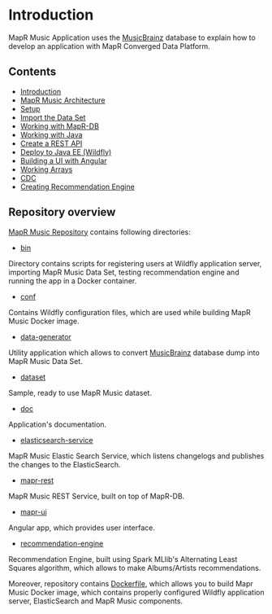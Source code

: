 # Introduction

MapR Music Application uses the [MusicBrainz](https://musicbrainz.org/) database to explain how to develop an 
application with MapR Converged Data Platform.


## Contents

* [Introduction](https://github.com/mapr-demos/mapr-music/blob/devel/doc/tutorials/001-introduction.md)
* [MapR Music Architecture](https://github.com/mapr-demos/mapr-music/blob/devel/doc/tutorials/002-mapr-music-architecture.md)
* [Setup](https://github.com/mapr-demos/mapr-music/blob/devel/doc/tutorials/003-setup.md)
* [Import the Data Set](https://github.com/mapr-demos/mapr-music/blob/devel/doc/tutorials/004-import-the-data-set.md)
* [Working with MapR-DB](https://github.com/mapr-demos/mapr-music/blob/devel/doc/tutorials/005-working-with-mapr-db.md)
* [Working with Java](https://github.com/mapr-demos/mapr-music/blob/devel/doc/tutorials/006-working-with-java.md)
* [Create a REST API](https://github.com/mapr-demos/mapr-music/blob/devel/doc/tutorials/007-create-a-rest-api.md)
* [Deploy to Java EE (Wildfly)](https://github.com/mapr-demos/mapr-music/blob/devel/doc/tutorials/008-deploy-to-wildfly.md)
* [Building a UI with Angular](https://github.com/mapr-demos/mapr-music/blob/devel/doc/tutorials/009-building-a-ui-with-angular.md)
* [Working Arrays](https://github.com/mapr-demos/mapr-music/blob/devel/doc/tutorials/010-working-with-arrays.md)
* [CDC](https://github.com/mapr-demos/mapr-music/blob/devel/doc/tutorials/011-change-data-capture.md)
* [Creating Recommendation Engine](https://github.com/mapr-demos/mapr-music/blob/devel/doc/tutorials/012-creating-recommendation-engine.md)

## Repository overview

[MapR Music Repository](https://github.com/mapr-demos/mapr-music/) contains following directories:

* [bin](https://github.com/mapr-demos/mapr-music/tree/devel/bin)

Directory contains scripts for registering users at Wildfly application server, importing MapR Music Data Set, testing 
recommendation engine and running the app in a Docker container.

* [conf](https://github.com/mapr-demos/mapr-music/tree/devel/conf)

Contains Wildfly configuration files, which are used while building MapR Music Docker image.

* [data-generator](https://github.com/mapr-demos/mapr-music/tree/devel/data-generator)

Utility application which allows to convert [MusicBrainz](https://musicbrainz.org/) database dump into MapR Music Data 
Set.

* [dataset](https://github.com/mapr-demos/mapr-music/tree/devel/dataset)

Sample, ready to use MapR Music dataset.

* [doc](https://github.com/mapr-demos/mapr-music/tree/devel/doc)

Application's documentation.

* [elasticsearch-service](https://github.com/mapr-demos/mapr-music/tree/devel/elasticsearch-service)

MapR Music Elastic Search Service, which listens changelogs and publishes the changes to the ElasticSearch.

* [mapr-rest](https://github.com/mapr-demos/mapr-music/tree/devel/mapr-rest)

MapR Music REST Service, built on top of MapR-DB.

* [mapr-ui](https://github.com/mapr-demos/mapr-music/tree/devel/mapr-ui)

Angular app, which provides user interface.

* [recommendation-engine](https://github.com/mapr-demos/mapr-music/tree/devel/recommendation-engine)

Recommendation Engine, built using Spark MLlib's Alternating Least Squares algorithm, which allows to make 
Albums/Artists recommendations.

Moreover, repository contains [Dockerfile](https://github.com/mapr-demos/mapr-music/blob/devel/Dockerfile), which allows 
you to build Mapr Music Docker image, which contains properly configured Wildfly application server, 
ElasticSearch and MapR Music components.

